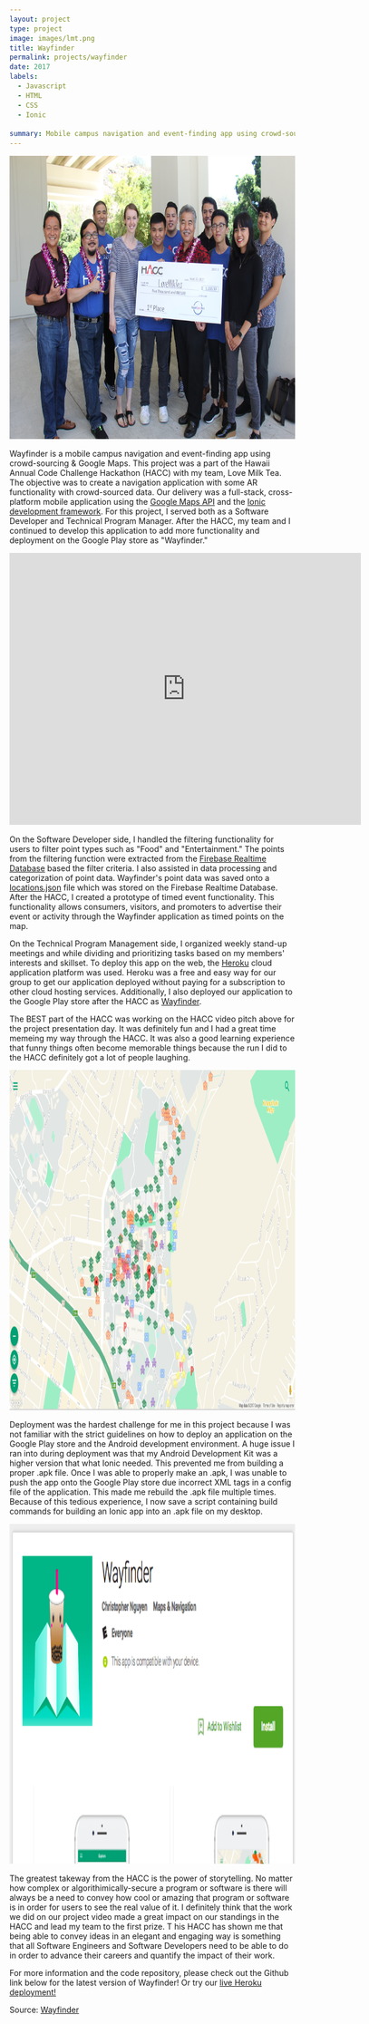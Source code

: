 ```yaml
---
layout: project
type: project
image: images/lmt.png
title: Wayfinder
permalink: projects/wayfinder
date: 2017
labels:
  - Javascript
  - HTML
  - CSS
  - Ionic

summary: Mobile campus navigation and event-finding app using crowd-sourcing & Google Maps. Won 1st at the Hawaii Annual Code Challenge Hackathon.
---
```


<img src="/images/team.jpg" width="700" height="500" class="ui huge floated rounded image">

Wayfinder is a mobile campus navigation and event-finding app using crowd-sourcing & Google Maps.
This project was a part of the Hawaii Annual Code Challenge Hackathon (HACC) with my team, Love Milk Tea.
The objective was to create a navigation application with some AR functionality with crowd-sourced data.
Our delivery was a full-stack, cross-platform mobile application using the [Google Maps API](https://developers.google.com/maps/) and the [Ionic development framework](https://ionicframework.com/).
For this project, I served both as a Software Developer and Technical Program Manager.
After the HACC, my team and I continued to develop this application to add more functionality and deployment on the Google Play store as "Wayfinder."  


<iframe width="620" height="480" src="https://www.youtube.com/embed/wLuSS2579hc" frameborder="0" gesture="media" allow="encrypted-media" allowfullscreen></iframe>


On the Software Developer side, I handled the filtering functionality for users to filter point types such as "Food" and "Entertainment."
The points from the filtering function were extracted from the [Firebase Realtime Database](https://firebase.google.com/) based the filter criteria.
I also assisted in data processing and categorization of point data.
Wayfinder's point data was saved onto a [locations.json](https://raw.githubusercontent.com/LoveMilkTea/Wayfinder/master/locations.json) file which was stored on the Firebase Realtime Database.
After the HACC, I created a prototype of timed event functionality. This functionality allows consumers, visitors, and promoters to advertise their event or activity through the Wayfinder application as timed points on the map.

On the Technical Program Management side, I organized weekly stand-up meetings and while dividing and prioritizing tasks based on my members' interests and skillset. To deploy this app on the web, the [Heroku](https://www.heroku.com/) cloud application platform was used. Heroku was a free and easy way for our group to get our application deployed without paying for a subscription to other cloud hosting services. Additionally, I also deployed our application to the Google Play store after the HACC as [Wayfinder](https://play.google.com/store/apps/details?id=com.herokuapp.wayfinder&hl=en).

The BEST part of the HACC was working on the HACC video pitch above for the project presentation day.
It was definitely fun and I had a great time memeing my way through the HACC.
It was also a good learning experience that funny things often become memorable things because the run I did to the HACC definitely got a lot of people laughing.

<img src="/images/lmt-desk.png" width="700" height="600" class="ui huge floated rounded image">


Deployment was the hardest challenge for me in this project because I was not familiar with the strict guidelines on how to deploy an application on the Google Play store and the Android development environment.
A huge issue I ran into during deployment was that my Android Development Kit was a higher version that what Ionic needed.
This prevented me from building a proper .apk file.
Once I was able to properly make an .apk, I was unable to push the app onto the Google Play store due incorrect XML tags in a config file of the application.
This made me rebuild the .apk file multiple times.
Because of this tedious experience, I now save a script containing build commands for building an Ionic app into an .apk file on my desktop.

<img src="/images/gp.png" width="700" height="600" class="ui huge floated rounded image">


The greatest takeway from the HACC is the power of storytelling.
No matter how complex or algorithimically-secure a program or software is there will always be a need to convey how cool or amazing that program or software is in order for users to see the real value of it. I
 definitely think that the work we did on our project video made a great impact on our standings in the HACC and lead my team to the first prize. T
 his HACC has shown me that being able to convey ideas in an elegant and engaging way is something that all Software Engineers and Software Developers need to be able to do in order to advance their careers and quantify the impact of their work.  

For more information and the code repository, please check out the Github link below for the latest version of Wayfinder! Or try our [live Heroku deployment!](https://lovemilktea.herokuapp.com/)

Source: <a href="https://github.com/LoveMilkTea/Wayfinder"><i class="large github icon"></i>Wayfinder</a>
